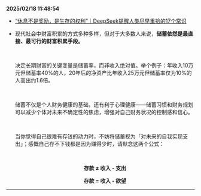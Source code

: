 
**2025/02/18 11:48:54**

- [“休息不是奖励，是生存的权利”｜DeepSeek提醒人类尽早重拾的17个常识](https://mp.weixin.qq.com/s/kyeAxHN0apP8ncjbM52qow)

- <p>现代社会中财富积累的方式多种多样，但对于大多数人来说，<strong>储蓄依然是最直接、最可行的财富积累手段。</strong></p><p><br></p><p>决定长期财富的关键变量是储蓄率，而非收入绝对值。举个例子：年收入10万元但储蓄率40%的人，20年后的净资产比年收入25万元但储蓄率仅为10%的人高出约1.6倍。</p><p><br></p><p>储蓄不仅是个人财务健康的基础，还有利于心理健康——储蓄习惯和财务规划可以减少个体对未来不确定性的焦虑，增强对自己财务状况的控制感和信心。</p><p><br></p><p>当你觉得自己很难有存钱的动力时，不妨将储蓄视为「对未来的自我实现支出」；感慨自己存不下钱都是因为赚得少时，请默念这两个公式：</p><p><br></p><p style="text-align: center;"><strong>存款 ≠ 收入 - 支出</strong></p><p style="text-align: center;"><strong>存款 = 收入 - 欲望</strong></p>


---

